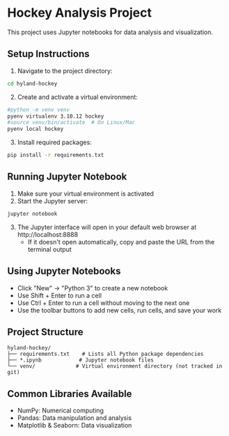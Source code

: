 # Hockey Analysis Project

This project uses Jupyter notebooks for data analysis and visualization.

## Setup Instructions

1. Navigate to the project directory:
```bash
cd hyland-hockey
```

2. Create and activate a virtual environment:
```bash
#python -m venv venv
pyenv virtualenv 3.10.12 hockey
#source venv/bin/activate  # On Linux/Mac
pyenv local hockey
```

3. Install required packages:
```bash
pip install -r requirements.txt
```

## Running Jupyter Notebook

1. Make sure your virtual environment is activated
2. Start the Jupyter server:
```bash
jupyter notebook
```

3. The Jupyter interface will open in your default web browser at http://localhost:8888
   - If it doesn't open automatically, copy and paste the URL from the terminal output

## Using Jupyter Notebooks

- Click "New" → "Python 3" to create a new notebook
- Use Shift + Enter to run a cell
- Use Ctrl + Enter to run a cell without moving to the next one
- Use the toolbar buttons to add new cells, run cells, and save your work

## Project Structure

```
hyland-hockey/
├── requirements.txt    # Lists all Python package dependencies
├── *.ipynb            # Jupyter notebook files
└── venv/             # Virtual environment directory (not tracked in git)
```

## Common Libraries Available

- NumPy: Numerical computing
- Pandas: Data manipulation and analysis
- Matplotlib & Seaborn: Data visualization 
